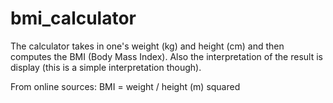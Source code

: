 # bmi_calculator

The calculator takes in one's weight (kg) and height (cm) and then computes the BMI (Body Mass Index).
Also the interpretation of the result is display (this is a simple interpretation though).

From online sources:
BMI = weight / height (m) squared

